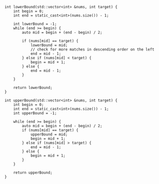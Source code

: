    int lowerBound(std::vector<int> &nums, int target) {
        int begin = 0;
        int end = static_cast<int>(nums.size()) - 1;

        int lowerBound = -1;
        while (end >= begin) {
            auto mid = begin + (end - begin) / 2;

            if (nums[mid] == target) {
                lowerBound = mid;
                // check for more matches in descending order on the left
                end = mid - 1;
            } else if (nums[mid] < target) {
                begin = mid + 1;
            } else {
                end = mid - 1;
            }
        }

        return lowerBound;
    }

    int upperBound(std::vector<int> &nums, int target) {
        int begin = 0;
        int end = static_cast<int>(nums.size()) - 1;
        int upperBound = -1;

        while (end >= begin) {
            auto mid = begin + (end - begin) / 2;
            if (nums[mid] == target) {
                upperBound = mid;
                begin = mid + 1;
            } else if (nums[mid] > target) {
                end = mid - 1;
            } else {
                begin = mid + 1;
            }
        }

        return upperBound;
    }
